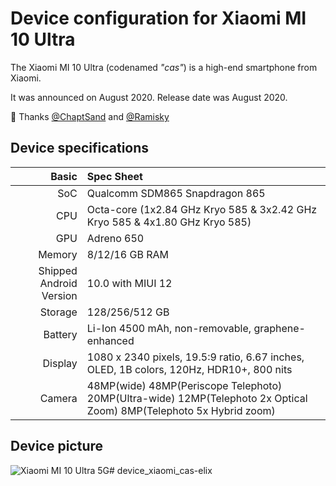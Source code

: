 Device configuration for Xiaomi MI 10 Ultra
=========================================

The Xiaomi MI 10 Ultra (codenamed _"cas"_) is a high-end smartphone from Xiaomi.

It was announced on August 2020. Release date was August 2020.

:sparkling_heart: Thanks [@ChaptSand](https://github.com/chaptsand) and [@Ramisky](https://github.com/Ramisky)

## Device specifications

Basic   | Spec Sheet
-------:|:-------------------------
SoC     | Qualcomm SDM865 Snapdragon 865
CPU     | Octa-core (1x2.84 GHz Kryo 585 & 3x2.42 GHz Kryo 585 & 4x1.80 GHz Kryo 585)
GPU     | Adreno 650
Memory  | 8/12/16 GB RAM
Shipped Android Version | 10.0 with MIUI 12
Storage | 128/256/512 GB
Battery | Li-Ion 4500 mAh, non-removable, graphene-enhanced
Display | 1080 x 2340 pixels, 19.5:9 ratio, 6.67 inches, OLED, 1B colors, 120Hz, HDR10+, 800 nits
Camera  | 48MP(wide) 48MP(Periscope Telephoto) 20MP(Ultra-wide) 12MP(Telephoto 2x Optical Zoom) 8MP(Telephoto 5x Hybrid zoom)

## Device picture

![Xiaomi MI 10 Ultra 5G ](https://fdn2.gsmarena.com/vv/pics/xiaomi/xiaomi-mi10-ultra-11.jpg "Xiaomi MI 10 Ultra 5G")# device_xiaomi_cas-elix
